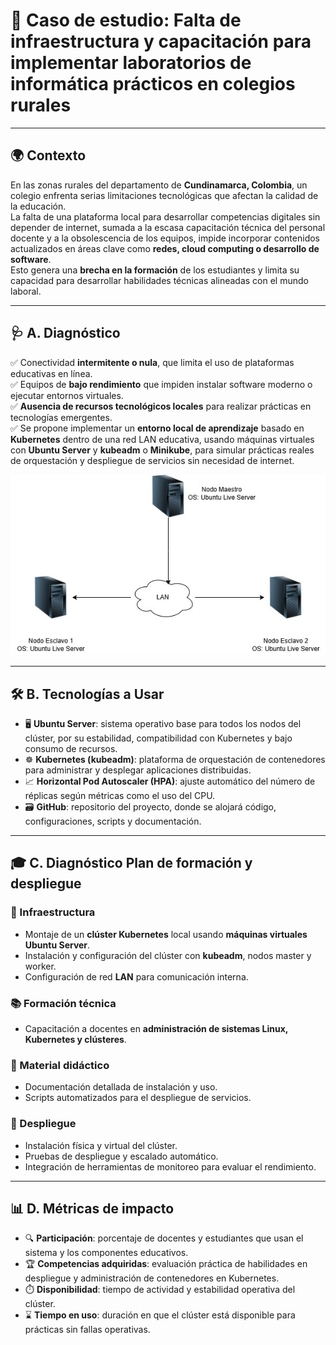 # 🚀 Caso de estudio: **Falta de infraestructura y capacitación para implementar laboratorios de informática prácticos en colegios rurales**

---

## 🌍 Contexto
En las zonas rurales del departamento de **Cundinamarca, Colombia**, un colegio enfrenta serias limitaciones tecnológicas que afectan la calidad de la educación.  
La falta de una plataforma local para desarrollar competencias digitales sin depender de internet, sumada a la escasa capacitación técnica del personal docente y a la obsolescencia de los equipos, impide incorporar contenidos actualizados en áreas clave como **redes, cloud computing o desarrollo de software**.  
Esto genera una **brecha en la formación** de los estudiantes y limita su capacidad para desarrollar habilidades técnicas alineadas con el mundo laboral.

---

## 🩺 A. Diagnóstico
✅ Conectividad **intermitente o nula**, que limita el uso de plataformas educativas en línea.  
✅ Equipos de **bajo rendimiento** que impiden instalar software moderno o ejecutar entornos virtuales.  
✅ **Ausencia de recursos tecnológicos locales** para realizar prácticas en tecnologías emergentes.  
✅ Se propone implementar un **entorno local de aprendizaje** basado en **Kubernetes** dentro de una red LAN educativa, usando máquinas virtuales con **Ubuntu Server** y **kubeadm** o **Minikube**, para simular prácticas reales de orquestación y despliegue de servicios sin necesidad de internet.

![Topología del clúster Kubernetes](ola%20(1).jpg)

---

## 🛠️ B. Tecnologías a Usar
- 🖥️ **Ubuntu Server**: sistema operativo base para todos los nodos del clúster, por su estabilidad, compatibilidad con Kubernetes y bajo consumo de recursos.  
- ☸️ **Kubernetes (kubeadm)**: plataforma de orquestación de contenedores para administrar y desplegar aplicaciones distribuidas.  
- 📈 **Horizontal Pod Autoscaler (HPA)**: ajuste automático del número de réplicas según métricas como el uso del CPU.  
- 🗃️ **GitHub**: repositorio del proyecto, donde se alojará código, configuraciones, scripts y documentación.

---

## 🎓 C. Diagnóstico Plan de formación y despliegue
### 🔧 Infraestructura
- Montaje de un **clúster Kubernetes** local usando **máquinas virtuales Ubuntu Server**.  
- Instalación y configuración del clúster con **kubeadm**, nodos master y worker.  
- Configuración de red **LAN** para comunicación interna.  

### 📚 Formación técnica
- Capacitación a docentes en **administración de sistemas Linux, Kubernetes y clústeres**.

### 📝 Material didáctico
- Documentación detallada de instalación y uso.  
- Scripts automatizados para el despliegue de servicios.

### 🚀 Despliegue
- Instalación física y virtual del clúster.  
- Pruebas de despliegue y escalado automático.  
- Integración de herramientas de monitoreo para evaluar el rendimiento.

---

## 📊 D. Métricas de impacto
- 🔍 **Participación**: porcentaje de docentes y estudiantes que usan el sistema y los componentes educativos.  
- 🏆 **Competencias adquiridas**: evaluación práctica de habilidades en despliegue y administración de contenedores en Kubernetes.  
- ⏱️ **Disponibilidad**: tiempo de actividad y estabilidad operativa del clúster.  
- ⌛ **Tiempo en uso**: duración en que el clúster está disponible para prácticas sin fallas operativas.
